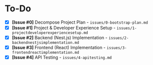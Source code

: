 # To-Do

- [x] **[Issue #0]** Decompose Project Plan - `issues/0-bootstrap-plan.md`
- [x] **[Issue #1]** Project & Developer Experience Setup - `issues/1-projectdeveloperexperiencesetup.md`
- [x] **[Issue #2]** Backend (Nest.js) Implementation - `issues/2-backendnestjsimplementation.md`
- [x] **[Issue #3]** Frontend (React) Implementation - `issues/3-frontendreactimplementation.md`
- [x] **[Issue #4]** API Testing - `issues/4-apitesting.md`
